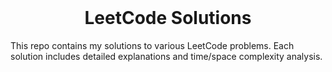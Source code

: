 <br>
<h1 align="center">LeetCode Solutions</h1>

This repo contains my solutions to various LeetCode problems. Each solution includes detailed explanations and time/space complexity analysis.